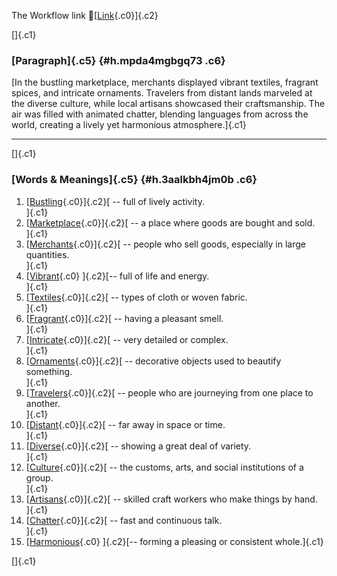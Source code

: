 The Workflow link
👏[[Link](https://www.google.com/url?q=http://www.google.com&sa=D&source=editors&ust=1758130064425192&usg=AOvVaw0sE5qrlKB8O9Rx9Uys58uL){.c0}]{.c2}

[]{.c1}

### [Paragraph]{.c5} {#h.mpda4mgbgq73 .c6}

[In the bustling marketplace, merchants displayed vibrant textiles,
fragrant spices, and intricate ornaments. Travelers from distant lands
marveled at the diverse culture, while local artisans showcased their
craftsmanship. The air was filled with animated chatter, blending
languages from across the world, creating a lively yet harmonious
atmosphere.]{.c1}

------------------------------------------------------------------------

[]{.c1}

### [Words & Meanings]{.c5} {#h.3aalkbh4jm0b .c6}

1.  [[Bustling](https://www.google.com/url?q=http://www.google.com&sa=D&source=editors&ust=1758130064425905&usg=AOvVaw3Qe4Q4nnsml_4asa7IV7-D){.c0}]{.c2}[ --
    full of lively activity.\
    ]{.c1}
2.  [[Marketplace](https://www.google.com/url?q=http://www.google.com&sa=D&source=editors&ust=1758130064426081&usg=AOvVaw2tb4j_U8FJo8keXkuY30jj){.c0}]{.c2}[ --
    a place where goods are bought and sold.\
    ]{.c1}
3.  [[Merchants](https://www.google.com/url?q=http://www.google.com&sa=D&source=editors&ust=1758130064426228&usg=AOvVaw15jSE1vWcga2uMYQQuZwJ-){.c0}]{.c2}[ --
    people who sell goods, especially in large quantities.\
    ]{.c1}
4.  [[Vibrant](https://www.google.com/url?q=http://www.google.com&sa=D&source=editors&ust=1758130064426365&usg=AOvVaw270nXtChlfxb4fPGFaYN4R){.c0}
    ]{.c2}[-- full of life and energy.\
    ]{.c1}
5.  [[Textiles](https://www.google.com/url?q=http://www.google.com&sa=D&source=editors&ust=1758130064426467&usg=AOvVaw2D3ZhwSg9va4XcG_Bdoekb){.c0}]{.c2}[ --
    types of cloth or woven fabric.\
    ]{.c1}
6.  [[Fragrant](https://www.google.com/url?q=http://www.google.com&sa=D&source=editors&ust=1758130064426573&usg=AOvVaw3lQQB04TtdlUYA6L6AE25e){.c0}]{.c2}[ --
    having a pleasant smell.\
    ]{.c1}
7.  [[Intricate](https://www.google.com/url?q=http://www.google.com&sa=D&source=editors&ust=1758130064426676&usg=AOvVaw3_fSVzBEvIW2LKAZG4B22m){.c0}]{.c2}[ --
    very detailed or complex.\
    ]{.c1}
8.  [[Ornaments](https://www.google.com/url?q=http://www.google.com&sa=D&source=editors&ust=1758130064426784&usg=AOvVaw2o2jUAqAuY6uv3dg7_lF35){.c0}]{.c2}[ --
    decorative objects used to beautify something.\
    ]{.c1}
9.  [[Travelers](https://www.google.com/url?q=http://www.google.com&sa=D&source=editors&ust=1758130064426904&usg=AOvVaw2Z2N-hE7sto1yndOwJ1EVH){.c0}]{.c2}[ --
    people who are journeying from one place to another.\
    ]{.c1}
10. [[Distant](https://www.google.com/url?q=http://www.google.com&sa=D&source=editors&ust=1758130064427030&usg=AOvVaw3ArIkLhxtveulhbLiKHABd){.c0}]{.c2}[ --
    far away in space or time.\
    ]{.c1}
11. [[Diverse](https://www.google.com/url?q=http://www.google.com&sa=D&source=editors&ust=1758130064427142&usg=AOvVaw24SG8qY8RWYso7K35xTDBY){.c0}]{.c2}[ --
    showing a great deal of variety.\
    ]{.c1}
12. [[Culture](https://www.google.com/url?q=http://www.google.com&sa=D&source=editors&ust=1758130064427251&usg=AOvVaw3vq3XHSd6BttpVMiFtWBli){.c0}]{.c2}[ --
    the customs, arts, and social institutions of a group.\
    ]{.c1}
13. [[Artisans](https://www.google.com/url?q=http://www.google.com&sa=D&source=editors&ust=1758130064427379&usg=AOvVaw3ExSRnTElHZulqkgj_1PoX){.c0}]{.c2}[ --
    skilled craft workers who make things by hand.\
    ]{.c1}
14. [[Chatter](https://www.google.com/url?q=http://www.google.com&sa=D&source=editors&ust=1758130064427511&usg=AOvVaw0mQfc59VfMffxxhR3XznSq){.c0}]{.c2}[ --
    fast and continuous talk.\
    ]{.c1}
15. [[Harmonious](https://www.google.com/url?q=http://www.google.com&sa=D&source=editors&ust=1758130064427620&usg=AOvVaw2NTc2Z8SAYmcEzffR-rsEq){.c0}
    ]{.c2}[-- forming a pleasing or consistent whole.]{.c1}

[]{.c1}
